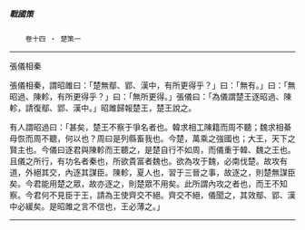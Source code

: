 

##### 戰國策
　　`卷十四 ‧ 楚策一`

* * *

張儀相秦

張儀相秦，謂昭雎曰：「楚無鄢、郢、漢中，有所更得乎？」曰：「無有。」曰：「無昭過、陳軫，有所更得乎？」曰：「無所更得。」張儀曰：「為儀謂楚王逐昭過、陳軫，請復鄢、郢、漢中。」昭雎歸報楚王，楚王說之。

有人謂昭過曰：「甚矣，楚王不察于爭名者也。韓求相工陳籍而周不聽；魏求相綦母恢而周不聽，何以也？周曰是列縣畜我也。今楚，萬乘之強國也；大王，天下之賢主也。今儀曰逐君與陳軫而王聽之，是楚自行不如周，而儀重于韓、魏之王也。且儀之所行，有功名者秦也，所欲貴富者魏也。欲為攻于魏，必南伐楚。故攻有道，外絕其交，內逐其謀臣。陳軫，夏人也，習于三晉之事，故逐之，則楚無謀臣矣。今君能用楚之眾，故亦逐之，則楚眾不用矣。此所謂內攻之者也，而王不知察。今君何不見臣于王，請為王使齊交不絕。齊交不絕，儀聞之，其效鄢、郢、漢中必緩矣。是昭雎之言不信也，王必薄之。」

* * *


